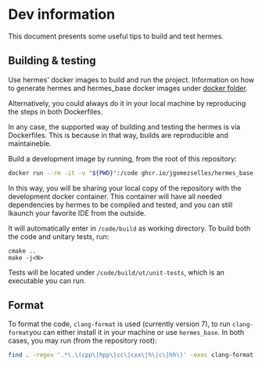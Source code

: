 # Dev information

This document presents some useful tips to build and test hermes.

## Building & testing

Use hermes' docker images to build and run the project. Information on how to generate
hermes and hermes_base docker images under [docker folder](/docker/README.md).

Alternatively, you could always do it in your local machine by reproducing the
steps in both Dockerfiles.

In any case, the supported way of building and testing the hermes is via Dockerfiles.
This is because in that way, builds are reproducible and maintaineble.

Build a development image by running, from the root of this repository:

```bash
docker run --rm -it -v "${PWD}":/code ghcr.io/jgomezselles/hermes_base:0.0.4
```

In this way, you will be sharing your local copy of the repository with the development
docker container. This container will have all needed dependencies by hermes to be compiled
and tested, and you can still lkaunch your favorite IDE from the outside.

It will automatically enter in `/code/build` as working directory. To build both the code and
unitary tests, run:

```
cmake ..
make -j<N>
```

Tests will be located under `/code/build/ut/unit-tests`, which is an executable you can run.

## Format

To format the code, `clang-format` is used (currently version 7), to run `clang-format`you can either install it in
your machine or use `hermes_base`. In both cases, you may run (from the repository root):

```bash
find . -regex '.*\.\(cpp\|hpp\|cc\|cxx\|h\|c\|hh\)' -exec clang-format -style=file -i {} \;
```